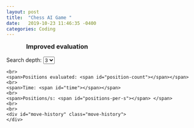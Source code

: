 ```yaml
---
layout: post
title:  "Chess AI Game "
date:   2019-10-23 11:46:35 -0400
categories: Coding
---
```


<!doctype html>
<html>
<head>
  <script type="text/javascript" src="https://cdnjs.cloudflare.com/ajax/libs/jquery/2.2.4/jquery.js">
  </script>
  <script type="text/javascript" src="https://rawcdn.githack.com/zm2231/APCSA-Assignemnts/6b4cacbd8039a38ef66ed74921503aa872bb48cc/newChess.js"></script>
  <script type="text/javascript" src="https://rawcdn.githack.com/zm2231/APCSA-Assignemnts/643fa5bb62c8d425d18a0dd13b04169e46c8bd6e/chessboard.js"></script><style>.board {
    width: 400px;
    margin: auto
}
CSS
.noScroll {
    overflow: hidden;
    position:fixed;
}
CSS
.mobileNavOverlay {
    position: fixed;
    width: 100%;
    height: 100%;
    background: rgba(0, 0, 0, .7);
    z-index: 2;
    top: 0;
    left: 0;
}
.mobileNavOverlay {
    position: fixed;
    width: 100%;
    height: 100%;
    background: rgba(0, 0, 0, .7);
    z-index: 2;
    top: 0;
    left: 0;
}
.noScroll {
    overflow: hidden;
    position:fixed;
}

.info {
    width: 400px;
    margin: auto;
}

.move-history {
    max-height: 100px;
    overflow-y: scroll;
}

/* clearfix */
.clearfix-7da63 {
  clear: both;
}

/* board */
.board-b72b1 {
  border: 2px solid #404040;
  -moz-box-sizing: content-box;
  box-sizing: content-box;
}

/* square */
.square-55d63 {
  float: left;
  position: relative;

  /* disable any native browser highlighting */
  -webkit-touch-callout: none;
    -webkit-user-select: none;
     -khtml-user-select: none;
       -moz-user-select: none;
        -ms-user-select: none;
            user-select: none;
}

/* white square */
.white-1e1d7 {
  background-color: #f0d9b5;
  color: #b58863;
}

/* black square */
.black-3c85d {
  background-color: #b58863;
  color: #f0d9b5;
}

/* highlighted square */
.highlight1-32417, .highlight2-9c5d2 {
  -webkit-box-shadow: inset 0 0 3px 3px yellow;
  -moz-box-shadow: inset 0 0 3px 3px yellow;
  box-shadow: inset 0 0 3px 3px yellow;
}

/* notation */
.notation-322f9 {
  cursor: default;
  font-family: "Helvetica Neue", Helvetica, Arial, sans-serif;
  font-size: 14px;
  position: absolute;
}
.alpha-d2270 {
  bottom: 1px;
  right: 3px;
}
.numeric-fc462 {
  top: 2px;
  left: 2px;
}</style></head><body>
      <script nomodule src="https://unpkg.com/browser-es-module-loader/dist/babel-browser-build.js"></script>
      <script nomodule src="https://unpkg.com/browser-es-module-loader"></script>
    <!-- Used to get images -->
<base href="http://chessboardjs.com/" />
<h3 class="board">
Improved evaluation
</h3>
<div id="board" class="board"></div>
<br>
<div class="info">
    Search depth:
    <select id="search-depth">
        <option value="1">1</option>
        <option value="2">2</option>
        <option value="3" selected>3</option>
        <option value="4">4</option>
        <option value="5">5</option>
    </select>

    <br>
    <span>Positions evaluated: <span id="position-count"></span></span>
    <br>
    <span>Time: <span id="time"></span></span>
    <br>
    <span>Positions/s: <span id="positions-per-s"></span> </span>
    <br>
    <br>
    <div id="move-history" class="move-history">
    </div>
</div>
<script type="text/javascript">var board,
  game = new Chess();

/*The "AI" part starts here */

var minimaxRoot = function (depth, game, isMaximisingPlayer) {

  var newGameMoves = game.ugly_moves();
  var bestMove = -9999;
  var bestMoveFound;

  for (var i = 0; i < newGameMoves.length; i++) {
    var newGameMove = newGameMoves[i]
    game.ugly_move(newGameMove);
    var value = minimax(depth - 1, game, -10000, 10000, !isMaximisingPlayer);
    game.undo();
    if (value >= bestMove) {
      bestMove = value;
      bestMoveFound = newGameMove;
    }
  }
  return bestMoveFound;
};

var minimax = function (depth, game, alpha, beta, isMaximisingPlayer) {
  positionCount++;
  if (depth === 0) {
    return -evaluateBoard(game.board());
  }

  var newGameMoves = game.ugly_moves();

  if (isMaximisingPlayer) {
    var bestMove = -9999;
    for (var i = 0; i < newGameMoves.length; i++) {
      game.ugly_move(newGameMoves[i]);
      bestMove = Math.max(bestMove, minimax(depth - 1, game, alpha, beta, !isMaximisingPlayer));
      game.undo();
      alpha = Math.max(alpha, bestMove);
      if (beta <= alpha) {
        return bestMove;
      }
    }
    return bestMove;
  } else {
    var bestMove = 9999;
    for (var i = 0; i < newGameMoves.length; i++) {
      game.ugly_move(newGameMoves[i]);
      bestMove = Math.min(bestMove, minimax(depth - 1, game, alpha, beta, !isMaximisingPlayer));
      game.undo();
      beta = Math.min(beta, bestMove);
      if (beta <= alpha) {
        return bestMove;
      }
    }
    return bestMove;
  }
};

var evaluateBoard = function (board) {
  var totalEvaluation = 0;
  for (var i = 0; i < 8; i++) {
    for (var j = 0; j < 8; j++) {
      totalEvaluation = totalEvaluation + getPieceValue(board[i][j], i, j);
    }
  }
  return totalEvaluation;
};

var reverseArray = function (array) {
  return array.slice().reverse();
};

var pawnEvalWhite =
  [
    [0.0, 0.0, 0.0, 0.0, 0.0, 0.0, 0.0, 0.0],
    [5.0, 5.0, 5.0, 5.0, 5.0, 5.0, 5.0, 5.0],
    [1.0, 1.0, 2.0, 3.0, 3.0, 2.0, 1.0, 1.0],
    [0.5, 0.5, 1.0, 2.5, 2.5, 1.0, 0.5, 0.5],
    [0.0, 0.0, 0.0, 2.0, 2.0, 0.0, 0.0, 0.0],
    [0.5, -0.5, -1.0, 0.0, 0.0, -1.0, -0.5, 0.5],
    [0.5, 1.0, 1.0, -2.0, -2.0, 1.0, 1.0, 0.5],
    [0.0, 0.0, 0.0, 0.0, 0.0, 0.0, 0.0, 0.0]
  ];

var pawnEvalBlack = reverseArray(pawnEvalWhite);

var knightEval =
  [
    [-5.0, -4.0, -3.0, -3.0, -3.0, -3.0, -4.0, -5.0],
    [-4.0, -2.0, 0.0, 0.0, 0.0, 0.0, -2.0, -4.0],
    [-3.0, 0.0, 1.0, 1.5, 1.5, 1.0, 0.0, -3.0],
    [-3.0, 0.5, 1.5, 2.0, 2.0, 1.5, 0.5, -3.0],
    [-3.0, 0.0, 1.5, 2.0, 2.0, 1.5, 0.0, -3.0],
    [-3.0, 0.5, 1.0, 1.5, 1.5, 1.0, 0.5, -3.0],
    [-4.0, -2.0, 0.0, 0.5, 0.5, 0.0, -2.0, -4.0],
    [-5.0, -4.0, -3.0, -3.0, -3.0, -3.0, -4.0, -5.0]
  ];

var bishopEvalWhite = [
  [-2.0, -1.0, -1.0, -1.0, -1.0, -1.0, -1.0, -2.0],
  [-1.0, 0.0, 0.0, 0.0, 0.0, 0.0, 0.0, -1.0],
  [-1.0, 0.0, 0.5, 1.0, 1.0, 0.5, 0.0, -1.0],
  [-1.0, 0.5, 0.5, 1.0, 1.0, 0.5, 0.5, -1.0],
  [-1.0, 0.0, 1.0, 1.0, 1.0, 1.0, 0.0, -1.0],
  [-1.0, 1.0, 1.0, 1.0, 1.0, 1.0, 1.0, -1.0],
  [-1.0, 0.5, 0.0, 0.0, 0.0, 0.0, 0.5, -1.0],
  [-2.0, -1.0, -1.0, -1.0, -1.0, -1.0, -1.0, -2.0]
];

var bishopEvalBlack = reverseArray(bishopEvalWhite);

var rookEvalWhite = [
  [0.0, 0.0, 0.0, 0.0, 0.0, 0.0, 0.0, 0.0],
  [0.5, 1.0, 1.0, 1.0, 1.0, 1.0, 1.0, 0.5],
  [-0.5, 0.0, 0.0, 0.0, 0.0, 0.0, 0.0, -0.5],
  [-0.5, 0.0, 0.0, 0.0, 0.0, 0.0, 0.0, -0.5],
  [-0.5, 0.0, 0.0, 0.0, 0.0, 0.0, 0.0, -0.5],
  [-0.5, 0.0, 0.0, 0.0, 0.0, 0.0, 0.0, -0.5],
  [-0.5, 0.0, 0.0, 0.0, 0.0, 0.0, 0.0, -0.5],
  [0.0, 0.0, 0.0, 0.5, 0.5, 0.0, 0.0, 0.0]
];

var rookEvalBlack = reverseArray(rookEvalWhite);

var evalQueen =
  [
    [-2.0, -1.0, -1.0, -0.5, -0.5, -1.0, -1.0, -2.0],
    [-1.0, 0.0, 0.0, 0.0, 0.0, 0.0, 0.0, -1.0],
    [-1.0, 0.0, 0.5, 0.5, 0.5, 0.5, 0.0, -1.0],
    [-0.5, 0.0, 0.5, 0.5, 0.5, 0.5, 0.0, -0.5],
    [0.0, 0.0, 0.5, 0.5, 0.5, 0.5, 0.0, -0.5],
    [-1.0, 0.5, 0.5, 0.5, 0.5, 0.5, 0.0, -1.0],
    [-1.0, 0.0, 0.5, 0.0, 0.0, 0.0, 0.0, -1.0],
    [-2.0, -1.0, -1.0, -0.5, -0.5, -1.0, -1.0, -2.0]
  ];

var kingEvalWhite = [

  [-3.0, -4.0, -4.0, -5.0, -5.0, -4.0, -4.0, -3.0],
  [-3.0, -4.0, -4.0, -5.0, -5.0, -4.0, -4.0, -3.0],
  [-3.0, -4.0, -4.0, -5.0, -5.0, -4.0, -4.0, -3.0],
  [-3.0, -4.0, -4.0, -5.0, -5.0, -4.0, -4.0, -3.0],
  [-2.0, -3.0, -3.0, -4.0, -4.0, -3.0, -3.0, -2.0],
  [-1.0, -2.0, -2.0, -2.0, -2.0, -2.0, -2.0, -1.0],
  [2.0, 2.0, 0.0, 0.0, 0.0, 0.0, 2.0, 2.0],
  [2.0, 3.0, 1.0, 0.0, 0.0, 1.0, 3.0, 2.0]
];

var kingEvalBlack = reverseArray(kingEvalWhite);




var getPieceValue = function (piece, x, y) {
  if (piece === null) {
    return 0;
  }
  var getAbsoluteValue = function (piece, isWhite, x, y) {
    if (piece.type === 'p') {
      return 10 + (isWhite ? pawnEvalWhite[y][x] : pawnEvalBlack[y][x]);
    } else if (piece.type === 'r') {
      return 50 + (isWhite ? rookEvalWhite[y][x] : rookEvalBlack[y][x]);
    } else if (piece.type === 'n') {
      return 30 + knightEval[y][x];
    } else if (piece.type === 'b') {
      return 30 + (isWhite ? bishopEvalWhite[y][x] : bishopEvalBlack[y][x]);
    } else if (piece.type === 'q') {
      return 90 + evalQueen[y][x];
    } else if (piece.type === 'k') {
      return 900 + (isWhite ? kingEvalWhite[y][x] : kingEvalBlack[y][x]);
    }
    throw "Unknown piece type: " + piece.type;
  };

  var absoluteValue = getAbsoluteValue(piece, piece.color === 'w', x, y);
  return piece.color === 'w' ? absoluteValue : -absoluteValue;
};


/* board visualization and games state handling */

var onDragStart = function (source, piece, position, orientation) {
  if (game.in_checkmate() === true || game.in_draw() === true ||
    piece.search(/^b/) !== -1) {
    return false;
  }
};

var makeBestMove = function () {
  var bestMove = getBestMove(game);
  game.ugly_move(bestMove);
  board.position(game.fen());
  renderMoveHistory(game.history());
  if (game.game_over()) {
    alert('Game over');
  }
};


var positionCount;
var getBestMove = function (game) {
  if (game.game_over()) {
    alert('Game over');
  }

  positionCount = 0;
  var depth = parseInt($('#search-depth').find(':selected').text());

  var d = new Date().getTime();
  var bestMove = minimaxRoot(depth, game, true);
  var d2 = new Date().getTime();
  var moveTime = (d2 - d);
  var positionsPerS = (positionCount * 1000 / moveTime);

  $('#position-count').text(positionCount);
  $('#time').text(moveTime / 1000 + 's');
  $('#positions-per-s').text(positionsPerS);
  return bestMove;
};

var renderMoveHistory = function (moves) {
  var historyElement = $('#move-history').empty();
  historyElement.empty();
  for (var i = 0; i < moves.length; i = i + 2) {
    historyElement.append('<span>' + moves[i] + ' ' + (moves[i + 1] ? moves[i + 1] : ' ') + '</span><br>')
  }
  historyElement.scrollTop(historyElement[0].scrollHeight);

};

var onDrop = function (source, target) {

  var move = game.move({
    from: source,
    to: target,
    promotion: 'q'
  });

  removeGreySquares();
  if (move === null) {
    return 'snapback';
  }

  renderMoveHistory(game.history());
  window.setTimeout(makeBestMove, 250);
};

var onSnapEnd = function () {
  board.position(game.fen());
};

var onMouseoverSquare = function (square, piece) {
  var moves = game.moves({
    square: square,
    verbose: true
  });

  if (moves.length === 0) return;

  greySquare(square);

  for (var i = 0; i < moves.length; i++) {
    greySquare(moves[i].to);
  }
};

var onMouseoutSquare = function (square, piece) {
  removeGreySquares();
};

var removeGreySquares = function () {
  $('#board .square-55d63').css('background', '');
};

var greySquare = function (square) {
  var squareEl = $('#board .square-' + square);

  var background = '#a9a9a9';
  if (squareEl.hasClass('black-3c85d') === true) {
    background = '#696969';
  }

  squareEl.css('background', background);
};

var cfg = {
  draggable: true,
  position: 'start',
  onDragStart: onDragStart,
  onDrop: onDrop,
  onMouseoutSquare: onMouseoutSquare,
  onMouseoverSquare: onMouseoverSquare,
  onSnapEnd: onSnapEnd
};
board = ChessBoard('board', cfg);</script></body><html>